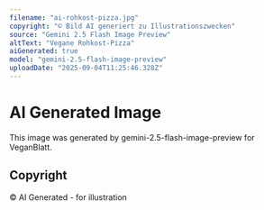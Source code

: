 ```yaml
---
filename: "ai-rohkost-pizza.jpg"
copyright: "© Bild AI generiert zu Illustrationszwecken"
source: "Gemini 2.5 Flash Image Preview"
altText: "Vegane Rohkost-Pizza"
aiGenerated: true
model: "gemini-2.5-flash-image-preview"
uploadDate: "2025-09-04T11:25:46.328Z"
---
```


# AI Generated Image

This image was generated by gemini-2.5-flash-image-preview for VeganBlatt.

## Copyright
© AI Generated - for illustration
